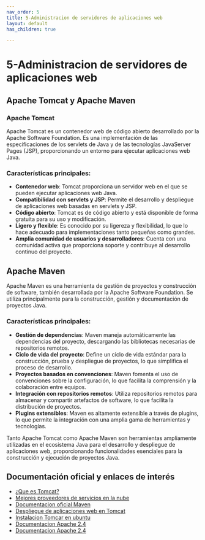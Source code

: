 ```yaml
---
nav_order: 5
title: 5-Administracion de servidores de aplicaciones web
layout: default
has_children: true

---
```


# 5-Administracion de servidores de aplicaciones web

## Apache Tomcat y Apache Maven

### Apache Tomcat

Apache Tomcat es un contenedor web de código abierto desarrollado por la Apache Software Foundation. Es una implementación de las especificaciones de los servlets de Java y de las tecnologías JavaServer Pages (JSP), proporcionando un entorno para ejecutar aplicaciones web Java.

### Características principales:

- **Contenedor web**: Tomcat proporciona un servidor web en el que se pueden ejecutar aplicaciones web Java.
- **Compatibilidad con servlets y JSP**: Permite el desarrollo y despliegue de aplicaciones web basadas en servlets y JSP.
- **Código abierto**: Tomcat es de código abierto y está disponible de forma gratuita para su uso y modificación.
- **Ligero y flexible**: Es conocido por su ligereza y flexibilidad, lo que lo hace adecuado para implementaciones tanto pequeñas como grandes.
- **Amplia comunidad de usuarios y desarrolladores**: Cuenta con una comunidad activa que proporciona soporte y contribuye al desarrollo continuo del proyecto.

## Apache Maven

Apache Maven es una herramienta de gestión de proyectos y construcción de software, también desarrollada por la Apache Software Foundation. Se utiliza principalmente para la construcción, gestión y documentación de proyectos Java.

### Características principales:

- **Gestión de dependencias**: Maven maneja automáticamente las dependencias del proyecto, descargando las bibliotecas necesarias de repositorios remotos.
- **Ciclo de vida del proyecto**: Define un ciclo de vida estándar para la construcción, prueba y despliegue de proyectos, lo que simplifica el proceso de desarrollo.
- **Proyectos basados en convenciones**: Maven fomenta el uso de convenciones sobre la configuración, lo que facilita la comprensión y la colaboración entre equipos.
- **Integración con repositorios remotos**: Utiliza repositorios remotos para almacenar y compartir artefactos de software, lo que facilita la distribución de proyectos.
- **Plugins extensibles**: Maven es altamente extensible a través de plugins, lo que permite la integración con una amplia gama de herramientas y tecnologías.

Tanto Apache Tomcat como Apache Maven son herramientas ampliamente utilizadas en el ecosistema Java para el desarrollo y despliegue de aplicaciones web, proporcionando funcionalidades esenciales para la construcción y ejecución de proyectos Java.


## Documentación oficial y enlaces de interés

* [¿Que es Tomcat?](https://es.wikipedia.org/wiki/Tomcat?authuser=0)
* [Mejores proveedores de servicios en la nube](https://www.guru99.com/cloud-computing-service-provider.html?authuser=0)
* [Documentacion oficial Maven](https://maven.apache.org/guides/getting-started/index.html?authuser=0)
* [Despliegue de aplicaciones web en Tomcat](https://www.evernote.com/shard/s201/u/0/client/snv?isnewsnv=true&noteGuid=17030e1e-1582-4c63-9c48-60d86bc853b6&noteKey=84b65e28b546ee9d54809425778e668c&sn=https%3A%2F%2Fwww.evernote.com%2Fshard%2Fs201%2Fsh%2F17030e1e-1582-4c63-9c48-60d86bc853b6%2F84b65e28b546ee9d54809425778e668c&title=Despliegue%2Bde%2Baplicaciones%2Bweb%2Ben%2BTomcat%2B-%2BSitio%2BWeb%2Bde%2BJavier%2BGarc%25C3%25ADa%2BEscobedo%2B%2528javiergarciaescobedo.es%2529&authuser=0)
* [Instalacion Tomcar en ubuntu](https://www.evernote.com/shard/s399/u/0/client/snv?isnewsnv=true&noteGuid=cbdeed1d-bbee-4ae1-aa2c-bb4b2cb9f730&noteKey=3ca909886d2d8e0949c45d14e143f532&sn=https%3A%2F%2Fwww.evernote.com%2Fshard%2Fs399%2Fsh%2Fcbdeed1d-bbee-4ae1-aa2c-bb4b2cb9f730%2F3ca909886d2d8e0949c45d14e143f532&title=C%25C3%25B3mo%2Binstalar%2BTomcat%2B9%2Ben%2BUbuntu%2B20.04%2B%257C%2Blinuxizar&authuser=0)
* [Documentacion Apache 2.4](https://httpd.apache.org/docs/2.4/?authuser=0)
* [Documentacion Apache 2.4](https://httpd.apache.org/docs/2.4/?authuser=0)
